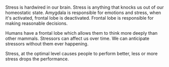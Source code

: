 Stress is hardwired in our brain.  Stress is anything that knocks us
out of our homeostatic state.  Amygdala is responsible for emotions and
stress, when it's activated, frontal lobe is deactivated. Frontal lobe
is responsible for making reasonable decisions.

Humans have a frontal lobe which allows them to think more deeply than
other mammals. Stressors can affect us over time. We can anticipate
stressors without them ever happening.

Stress, at the optimal level causes people to perform better, less or
more stress drops the performance.
